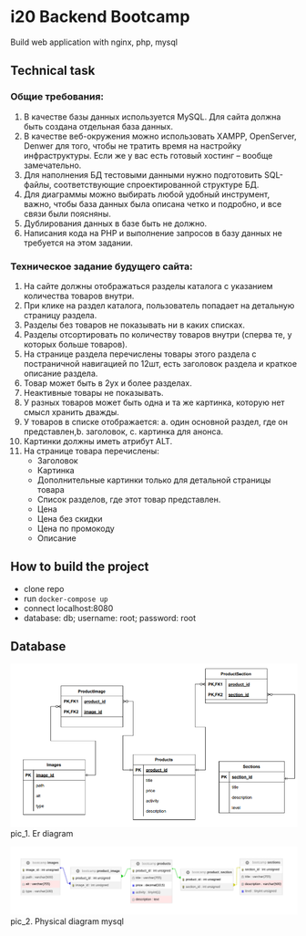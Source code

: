# i20 Backend Bootcamp

Build web application with nginx, php, mysql

## Technical task

### Общие требования:
1. В качестве базы данных используется MySQL. Для сайта должна быть создана
   отдельная база данных.
2. В качестве веб-окружения можно использовать XAMPP, OpenServer, Denwer
   для того, чтобы не тратить время на настройку инфраструктуры. Если же у вас
   есть готовый хостинг – вообще замечательно.
3. Для наполнения БД тестовыми данными нужно подготовить SQL-файлы,
   соответствующие спроектированной структуре БД.
4. Для диаграммы можно выбирать любой удобный инструмент, важно, чтобы
   база данных была описана четко и подробно, и все связи были поясняны.
5. Дублирования данных в базе быть не должно.
6. Написания кода на PHP и выполнение запросов в базу данных не требуется на
   этом задании.

### Техническое задание будущего сайта:
1. На сайте должны отображаться разделы каталога с указанием количества
   товаров внутри.
2. При клике на раздел каталога, пользователь попадает на детальную страницу
   раздела.
3. Разделы без товаров не показывать ни в каких списках.
4. Разделы отсортировать по количеству товаров внутри (сперва те, у которых
   больше товаров).
5. На странице раздела перечислены товары этого раздела с постраничной
   навигацией по 12шт, есть заголовок раздела и краткое описание раздела.
6. Товар может быть в 2ух и более разделах.
7. Неактивные товары не показывать.
8. У разных товаров может быть одна и та же картинка, которую нет смысл
   хранить дважды.
9. У товаров в списке отображается:
   a. один основной раздел, где он представлен,b. заголовок,
   c. картинка для анонса.
10. Картинки должны иметь атрибут ALT.
11. На странице товара перечислены:
    - Заголовок
    - Картинка
    - Дополнительные картинки только для детальной страницы товара
    - Список разделов, где этот товар представлен.
    - Цена
    - Цена без скидки
    - Цена по промокоду
    - Описание

## How to build the project

- clone repo
- run `docker-compose up`
- connect localhost:8080
- database: db; username: root; password: root

## Database

![er diagram](./db/er_diagram.png)
pic_1. Er diagram

![](./db/physical_diagram.png)
pic_2. Physical diagram mysql


